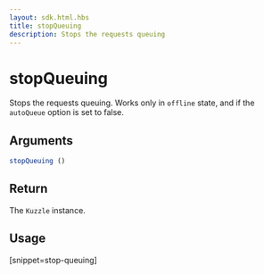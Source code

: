 ```yaml
---
layout: sdk.html.hbs
title: stopQueuing
description: Stops the requests queuing
---
```


# stopQueuing

Stops the requests queuing.
Works only in `offline` state, and if the `autoQueue` option is set to false.

## Arguments

```javascript
stopQueuing ()
```

## Return

The `Kuzzle` instance.

## Usage

[snippet=stop-queuing]
